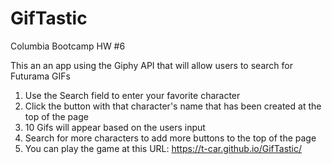 # GifTastic
Columbia Bootcamp HW #6

This an an app using the Giphy API that will allow users to search for Futurama GIFs

1. Use the Search field to enter your favorite character
2. Click the button with that character's name that has been created at the top of the page
3. 10 Gifs will appear based on the users input
4. Search for more characters to add more buttons to the top of the page
5. You can play the game at this URL: https://t-car.github.io/GifTastic/
